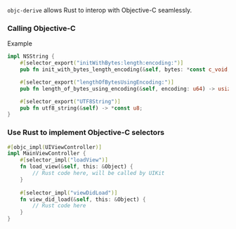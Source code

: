 `objc-derive` allows Rust to interop with Objective-C seamlessly.

### Calling Objective-C

Example

```Rust
impl NSString {
    #[selector_export("initWithBytes:length:encoding:")]
    pub fn init_with_bytes_length_encoding(&self, bytes: *const c_void, length: usize, encoding: u64) -> NSString;

    #[selector_export("lengthOfBytesUsingEncoding:")]
    pub fn length_of_bytes_using_encoding(&self, encoding: u64) -> usize;

    #[selector_export("UTF8String")]
    pub fn utf8_string(&self) -> *const u8;
}
```

### Use Rust to implement Objective-C selectors

```Rust
#[objc_impl(UIViewController)]
impl MainViewController {
    #[selector_impl("loadView")]
    fn load_view(&self, this: &Object) {
        // Rust code here, will be called by UIKit
    }
    
    #[selector_impl("viewDidLoad")]
    fn view_did_load(&self, this: &Object) {
        // Rust code here
    }
}
```
